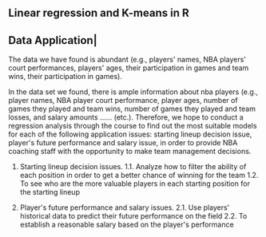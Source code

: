 ## Linear regression and K-means in R

Data Application| 
--
<p>The data we have found is abundant (e.g., players' names, NBA players' court performances, players' ages, their participation in games and team wins, their participation in games).<br>

In the data set we found, there is ample information about nba players (e.g., player names, NBA player court performance, player ages, number of games they played and team wins, number of games they played and team losses, and salary amounts ...... (etc.). Therefore, we hope to conduct a regression analysis through the course to find out the most suitable models for each of the following application issues: starting lineup decision issue, player's future performance and salary issue, in order to provide NBA coaching staff with the opportunity to make team management decisions.</p>

1. Starting lineup decision issues.
      1.1. Analyze how to filter the ability of each position in order to get a better chance of winning for the team
      1.2. To see who are the more valuable players in each starting position for the starting lineup

2. Player's future performance and salary issues.
   2.1. Use players' historical data to predict their future performance on the field
   2.2. To establish a reasonable salary based on the player's performance

